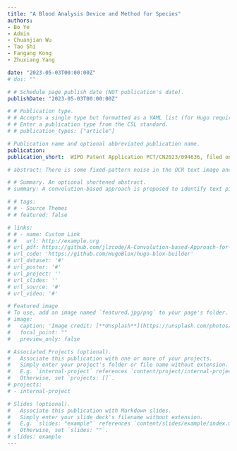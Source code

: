 ```yaml
---
title: "A Blood Analysis Device and Method for Species"
authors:
- Bo Ye
- Admin
- Chuanjian Wu
- Tao Shi
- Fangang Kong
- Zhuxiang Yang

date: "2023-05-03T00:00:00Z"
# doi: ""

# # Schedule page publish date (NOT publication's date).
publishDate: "2023-05-03T00:00:00Z"

# # Publication type.
# # Accepts a single type but formatted as a YAML list (for Hugo requirements).
# # Enter a publication type from the CSL standard.
# # publication_types: ["article"]

# Publication name and optional abbreviated publication name.
publication: 
publication_short:  WIPO Patent Application PCT/CN2023/094636, filed on May 3, 2023 (Pending)

# abstract: There is some fixed-pattern noise in the OCR text image and the denosing is needed to improve the accuracy of recognition. In this paper, a convolution-based approach for the fixed-pattern noise removal in OCR is proposed. The approach identifies the location of text content pixels and removes noise pixels based on the convolution kernel. The experiment shows that the approach is an effective way to remove the underline and improve the accuracy of recognition. For its generality, the algorithm is also applicable of removing other type of fixed-pattern noise.

# # Summary. An optional shortened abstract.
# summary: A convolution-based approach is proposed to identify text pixels and remove fixed-pattern noise in OCR images via convolution kernels, effectively eliminating underlines and improving recognition accuracy with versatility for other noise types.

# # tags:
# # - Source Themes
# # featured: false

# links:
# # - name: Custom Link
# #   url: http://example.org
# url_pdf: https://github.com/jlzcode/A-Convolution-based-Approach-for-fixed-pattern-noise-removal-in-OCR/blob/main/A%20Convolution-based%20Approach%20for%20fixed-pattern%20noise%20removal%20in%20OCR.pdf
# url_code: 'https://github.com/HugoBlox/hugo-blox-builder'
# url_dataset: '#'
# url_poster: '#'
# url_project: ''
# url_slides: ''
# url_source: '#'
# url_video: '#'

# Featured image
# To use, add an image named `featured.jpg/png` to your page's folder. 
# image:
#   caption: 'Image credit: [**Unsplash**](https://unsplash.com/photos/s9CC2SKySJM)'
#   focal_point: ""
#   preview_only: false

# Associated Projects (optional).
#   Associate this publication with one or more of your projects.
#   Simply enter your project's folder or file name without extension.
#   E.g. `internal-project` references `content/project/internal-project/index.md`.
#   Otherwise, set `projects: []`.
# projects:
# - internal-project

# Slides (optional).
#   Associate this publication with Markdown slides.
#   Simply enter your slide deck's filename without extension.
#   E.g. `slides: "example"` references `content/slides/example/index.md`.
#   Otherwise, set `slides: ""`.
# slides: example
---
```


<!-- {{% callout note %}}
Create your slides in Markdown - click the *Slides* button to check out the example.
{{% /callout %}}

Add the publication's **full text** or **supplementary notes** here. You can use rich formatting such as including [code, math, and images](https://docs.hugoblox.com/content/writing-markdown-latex/). -->
